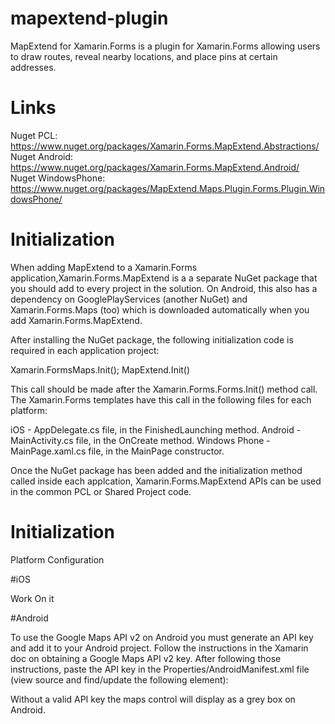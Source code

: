 # mapextend-plugin
MapExtend for Xamarin.Forms is a plugin for Xamarin.Forms allowing users to draw routes, reveal nearby locations, and place pins at certain addresses.

# Links
Nuget PCL: https://www.nuget.org/packages/Xamarin.Forms.MapExtend.Abstractions/
Nuget Android: https://www.nuget.org/packages/Xamarin.Forms.MapExtend.Android/
Nuget WindowsPhone: https://www.nuget.org/packages/MapExtend.Maps.Plugin.Forms.Plugin.WindowsPhone/


# Initialization

When adding MapExtend to a Xamarin.Forms application,Xamarin.Forms.MapExtend is a a separate NuGet package that you should add to every project in the solution. On Android, this also has a dependency on GooglePlayServices (another NuGet) and Xamarin.Forms.Maps (too) which is downloaded automatically  when you add Xamarin.Forms.MapExtend.

After installing the NuGet package, the following initialization code is required in each application project:

Xamarin.FormsMaps.Init();
MapExtend.Init()

This call should be made after the Xamarin.Forms.Forms.Init() method call. The Xamarin.Forms templates have this call in the following files for each platform:

iOS - AppDelegate.cs file, in the FinishedLaunching method.
Android - MainActivity.cs file, in the OnCreate method.
Windows Phone - MainPage.xaml.cs file, in the MainPage constructor.

Once the NuGet package has been added and the initialization method called inside each applcation, Xamarin.Forms.MapExtend APIs can be used in the common PCL or Shared Project code.

# Initialization

Platform Configuration

#iOS

Work On it

#Android

To use the Google Maps API v2 on Android you must generate an API key and add it to your Android project. Follow the instructions in the Xamarin doc on obtaining a Google Maps API v2 key. After following those instructions, paste the API key in the Properties/AndroidManifest.xml file (view source and find/update the following element):

<meta-data android:name="com.google.android.maps.v2.API_KEY" android:value="YoApiKey" />

Without a valid API key the maps control will display as a grey box on Android.
